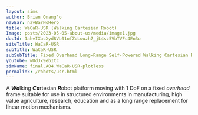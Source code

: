 ```yaml
---
layout: sims 
author: Brian Onang'o 
navBar: navBarNoHero 
title: WaCaR-USR (Walking Cartesian Robot) 
Image: posts/2023-05-05-about-us/media/image1.jpg 
docId: 1ahvIXucXyd8VL01ofZoLwuzh7_jL4sz5VbTVFc4En3o
siteTitle: WaCaR-USR
subTitle: WaCaR-USR
subSubTitle: Fixed Overhead Long-Range Self-Powered Walking Cartesian Robot
youtube: wUdJx9ebItc
simName: final.A04.WaCaR-USR-plotless
permalink: /robots/usr.html
---
```

 
A ***Wa***lking  ***Ca***rtesian  ***R***obot platform moving with 1 DoF on a fixed *overhead* frame suitable for use in structured environments in manufacturing, high value agriculture, research, education and as a long range replacement for linear motion mechanisms.

